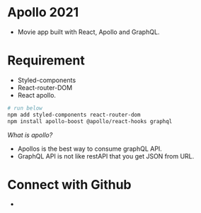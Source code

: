 # Apollo 2021

- Movie app built with React, Apollo and GraphQL.

# Requirement

- Styled-components
- React-router-DOM
- React apollo.
```bash
# run below
npm add styled-components react-router-dom 
npm install apollo-boost @apollo/react-hooks graphql
```
*What is apollo?*
- Apollos is the best way to consume graphQL API.
- GraphQL API is not like restAPI that you get JSON from URL. 

# Connect with Github

- 
